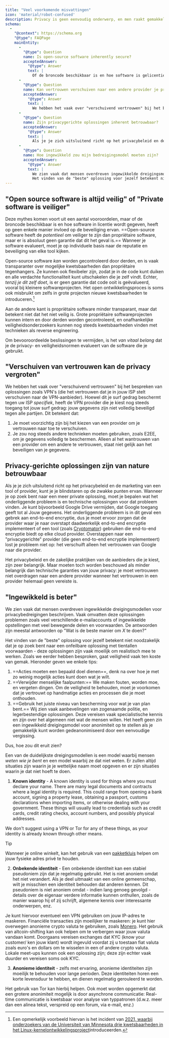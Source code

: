 ```yaml
---
title: "Veel voorkomende misvattingen"
icon: 'material/robot-confused'
description: Privacy is geen eenvoudig onderwerp, en men raakt gemakkelijk verstrikt in marketingclaims en andere desinformatie.
schema:
  - 
    "@context": https://schema.org
    "@type": FAQPage
    mainEntity:
      - 
        "@type": Question
        name: Is open-source software inherently secure?
        acceptedAnswer:
          "@type": Answer
          text: |
            Of de broncode beschikbaar is en hoe software is gelicentieerd, heeft op geen enkele manier invloed op de veiligheid ervan. Open-source software kan veiliger zijn dan private software, maar er is geen enkele garantie dat dit het geval is. Wanneer je software evalueert, moet je op individuele basis kijken naar de reputatie en beveiliging van elk hulpmiddel.
      - 
        "@type": Question
        name: Kan vertrouwen verschuiven naar een andere provider je privacy verbeteren?
        acceptedAnswer:
          "@type": Answer
          text: |
            We hebben het vaak over "verschuivend vertrouwen" bij het bespreken van oplossingen zoals VPN's (die het vertrouwen dat je in jouw ISP stelt verschuiven naar de VPN-aanbieder). Hiermee worden jouw internetgegevens speciaal door je internetprovider beschermd. de VPN-provider die je kiest heeft nog steeds toegang totjouw browsergegevens: jouw gegevens zijn niet volledig beveiligd voor alle partijen.
      - 
        "@type": Question
        name: Zijn privacygerichte oplossingen inherent betrouwbaar?
        acceptedAnswer:
          "@type": Answer
          text: |
            Als je je zich uitsluitend richt op het privacybeleid en de marketing van een tool of provider, kunt je je blindstaren op de zwakke punten ervan. Wanneer je op zoek bent naar een meer private oplossing, moet je bepalen wat het onderliggende probleem is en technische oplossingen voor dat probleem vinden. Je kunt bijvoorbeeld Google Drive vermijden, dat Google toegang geeft tot al Jouw gegevens. Het onderliggende probleem in dit geval is een gebrek aan E2EE, dus je moet ervoor zorgen dat de provider waarnaar je overstapt daadwerkelijk E2EE implementeert, of een tool gebruiken (zoals Cryptomator) die E2EE biedt op elke cloud provider. Overstappen naar een "privacygerichte" provider (die geen end-to-end encryptie implementeert) lost je probleem niet op: het verschuift alleen het vertrouwen van Google naar die provider.
      - 
        "@type": Question
        name: Hoe ingewikkeld zou mijn bedreigingsmodel moeten zijn?
        acceptedAnswer:
          "@type": Answer
          text: |
            We zien vaak dat mensen overdreven ingewikkelde dreigingsmodellen voor privacybedreigingen beschrijven. Vaak omvatten deze oplossingen problemen zoals veel verschillende e-mailaccounts of ingewikkelde opstellingen met veel bewegende delen en voorwaarden. De antwoorden zijn meestal antwoorden op "Wat is de beste manier om X te doen?"
            Het vinden van de "beste" oplossing voor jezelf betekent niet noodzakelijk dat je op zoek bent naar een onfeilbare oplossing met tientallen voorwaarden - deze oplossingen zijn vaak moeilijk om realistisch mee te werken. Zoals we eerder hebben besproken, gaat veiligheid vaak ten koste van gemak.
---
```


## "Open source software is altijd veilig" of "Private software is veiliger"

Deze mythes komen voort uit een aantal vooroordelen, maar of de broncode beschikbaar is en hoe software in licentie wordt gegeven, heeft op geen enkele manier invloed op de beveiliging ervan. ==Open-source software heeft de *potentieel* om veiliger te zijn dan propriëtaire software, maar er is absoluut geen garantie dat dit het geval is.== Wanneer je software evalueert, moet je op individuele basis naar de reputatie en beveiliging van elke tool kijken.

Open-source software *kan* worden gecontroleerd door derden, en is vaak transparanter over mogelijke kwetsbaarheden dan propriëtaire tegenhangers. Ze kunnen ook flexibeler zijn, zodat je in de code kunt duiken en alle verdachte functionaliteit kunt uitschakelen die je zelf vindt. Echter, *tenzij je dit zelf doet*, is er geen garantie dat code ooit is geëvalueerd, vooral bij kleinere softwareprojecten. Het open ontwikkelingsproces is soms ook misbruikt om zelfs in grote projecten nieuwe kwetsbaarheden te introduceren.[^1]

Aan de andere kant is propriëtaire software minder transparant, maar dat betekent niet dat het niet veilig is. Grote propriëtaire softwareprojecten kunnen intern en door derden worden gecontroleerd, en onafhankelijke veiligheidsonderzoekers kunnen nog steeds kwetsbaarheden vinden met technieken als reverse engineering.

Om bevooroordeelde beslissingen te vermijden, is het *van vitaal belang* dat je de privacy- en veiligheidsnormen evalueert van de software die je gebruikt.

## "Verschuiven van vertrouwen kan de privacy vergroten"

We hebben het vaak over "verschuivend vertrouwen" bij het bespreken van oplossingen zoals VPN's (die het vertrouwen dat je in jouw ISP stelt verschuiven naar de VPN-aanbieder). Hoewel dit je surf gedrag beschermt tegen uw ISP *specifiek*, heeft de VPN provider die je kiest nog steeds toegang tot jouw surf gedrag: jouw gegevens zijn niet volledig beveiligd tegen alle partijen. Dit betekent dat:

1. Je moet voorzichtig zijn bij het kiezen van een provider om je vertrouwen naar toe te verschuiven.
2. Je zou nog steeds andere technieken moeten gebruiken, zoals E2EE, om je gegevens volledig te beschermen. Alleen al het wantrouwen van een provider om een andere te vertrouwen, staat niet gelijk aan het beveiligen van je gegevens.

## Privacy-gerichte oplossingen zijn van nature betrouwbaar

Als je je zich uitsluitend richt op het privacybeleid en de marketing van een tool of provider, kunt je je blindstaren op de zwakke punten ervan. Wanneer je op zoek bent naar een meer private oplossing, moet je bepalen wat het onderliggende probleem is en technische oplossingen voor dat probleem vinden. Je kunt bijvoorbeeld Google Drive vermijden, dat Google toegang geeft tot al Jouw gegevens. Het onderliggende probleem is in dit geval een gebrek aan end-to-end encryptie, dus je moet ervoor zorgen dat de provider waar je naar overstapt daadwerkelijk end-to-end encryptie implementeert of een tool (zoals [Cryptomator](../encryption.md#cryptomator-cloud)) gebruiken die end-to-end encryptie biedt op elke cloud provider. Overstappen naar een "privacygerichte" provider (die geen end-to-end encryptie implementeert) lost je probleem niet op: het verschuift alleen het vertrouwen van Google naar die provider.

Het privacybeleid en de zakelijke praktijken van de aanbieders die je kiest, zijn zeer belangrijk. Maar moeten toch worden beschouwd als minder belangrijk dan technische garanties van jouw privacy: je moet vertrouwen niet overdragen naar een andere provider wanneer het vertrouwen in een provider helemaal geen vereiste is.

## "Ingewikkeld is beter"

We zien vaak dat mensen overdreven ingewikkelde dreigingsmodellen voor privacybedreigingen beschrijven. Vaak omvatten deze oplossingen problemen zoals veel verschillende e-mailaccounts of ingewikkelde opstellingen met veel bewegende delen en voorwaarden. De antwoorden zijn meestal antwoorden op "Wat is de beste manier om *X* te doen?"

Het vinden van de "beste" oplossing voor jezelf betekent niet noodzakelijk dat je op zoek bent naar een onfeilbare oplossing met tientallen voorwaarden - deze oplossingen zijn vaak moeilijk om realistisch mee te werken. Zoals we eerder hebben besproken, gaat veiligheid vaak ten koste van gemak. Hieronder geven we enkele tips:

1. ==Acties moeten een bepaald doel dienen==, denk na over hoe je met zo weinig mogelijk acties kunt doen wat je wilt.
2. ==Verwijder menselijke faalpunten:== We maken fouten, worden moe, en vergeten dingen. Om de veiligheid te behouden, moet je voorkomen dat je vertrouwt op handmatige acties en processen die je moet onthouden.
3. ==Gebruik het juiste niveau van bescherming voor wat je van plan bent.== Wij zien vaak aanbevelingen van zogenaamde politie, en legerbestendige oplossingen. Deze vereisen vaak specialistische kennis en zijn over het algemeen niet wat de mensen willen. Het heeft geen zin een ingewikkeld dreigingsmodel voor anonimiteit op te stellen als je gemakkelijk kunt worden gedeanonimiseerd door een eenvoudige vergissing.

Dus, hoe zou dit eruit zien?

Een van de duidelijkste dreigingsmodellen is een model waarbij mensen *weten wie je bent* en een model waarbij ze dat niet weten. Er zullen altijd situaties zijn waarin je je wettelijke naam moet opgeven en er zijn situaties waarin je dat niet hoeft te doen.

1. **Known identity** - A known identity is used for things where you must declare your name. There are many legal documents and contracts where a legal identity is required. This could range from opening a bank account, signing a property lease, obtaining a passport, customs declarations when importing items, or otherwise dealing with your government. These things will usually lead to credentials such as credit cards, credit rating checks, account numbers, and possibly physical addresses.

We don't suggest using a VPN or Tor for any of these things, as your identity is already known through other means.

<div class="admonition tip" markdown>
<p class="admonition-title">Tip</p>

Wanneer je online winkelt, kan het gebruik van een [pakketkluis](https://en.wikipedia.org/wiki/Parcel_locker) helpen om jouw fysieke adres privé te houden.

</div>

2. **Onbekende identiteit** - Een onbekende identiteit kan een stabiel pseudoniem zijn dat je regelmatig gebruikt. Het is niet anoniem omdat het niet verandert. Als je deel uitmaakt van een online gemeenschap, wilt je misschien een identiteit behouden dat anderen kennen. Dit pseudoniem is niet anoniem omdat - indien lang genoeg gevolgd - details over de eigenaar verdere informatie kunnen onthullen, zoals de manier waarop hij of zij schrijft, algemene kennis over interessante onderwerpen, enz.

Je kunt hiervoor eventueel een VPN gebruiken om jouw IP-adres te maskeren. Financiële transacties zijn moeilijker te maskeren: je kunt hier overwegen anonieme crypto valuta te gebruiken, zoals [Monero](https://www.getmonero.org/). Het gebruik van altcoin-shifting kan ook helpen om te verbergen waar jouw valuta vandaan komt. Doorgaans vereisen exchanges dat KYC (know your customer/ ken jouw klant) wordt ingevuld voordat zij u toestaan fiat valuta zoals euro's en dollars om te wisselen in een of andere crypto valuta. Lokale meet-ups kunnen ook een oplossing zijn; deze zijn echter vaak duurder en vereisen soms ook KYC.

3. **Anonieme identiteit** - zelfs met ervaring, anonieme identiteiten zijn moeilijk te behouden voor lange perioden. Deze identiteiten horen een korte levensduur te hebben, en dienen regelmatig gerouleerd te worden.

Het gebruik van Tor kan hierbij helpen. Ook moet worden opgemerkt dat een grotere anonimiteit mogelijk is door asynchrone communicatie: Real-time communicatie is kwetsbaar voor analyse van typpatronen (d.w.z. meer dan een alinea tekst, verspreid op een forum, via e-mail, enz.)

[^1]: Een opmerkelijk voorbeeld hiervan is het incident van [2021, waarbij onderzoekers van de Universiteit van Minnesota drie kwetsbaarheden in het Linux-kernelontwikkelingsproject](https://cse.umn.edu/cs/linux-incident)introduceerden.
